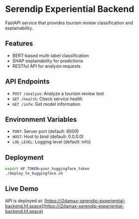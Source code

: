 # Serendip Experiential Backend

FastAPI service that provides tourism review classification and explainability.

## Features

- BERT-based multi-label classification
- SHAP explainability for predictions
- RESTful API for analysis requests

## API Endpoints

- `POST /analyze`: Analyze a tourism review text
- `GET /health`: Check service health
- `GET /info`: Get model information

## Environment Variables

- `PORT`: Server port (default: 8000)
- `HOST`: Host to bind (default: 0.0.0.0)
- `LOG_LEVEL`: Logging level (default: info)

## Deployment

```bash
export HF_TOKEN=your_huggingface_token
./deploy_to_huggingface.sh
```

## Live Demo

API is deployed at: [https://j2damax-serendip-experiential-backend.hf.space](https://j2damax-serendip-experiential-backend.hf.space)

